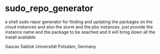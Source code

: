 # sudo_repo_generator
a shell sudo repor generator for finding and updating the packages on the cloud instances and also the slurm and the pbs instances. just provide the instance name and the package to be seached and it will bring down all the install available. 

Gaurav Sablok
Universität Potsdam, Germany
